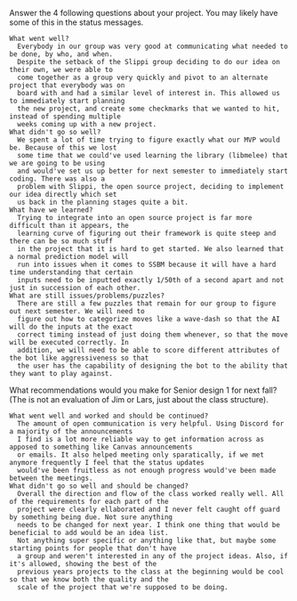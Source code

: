 Answer the 4 following questions about your project.  You may likely have some of this in the status messages.   
  
    What went well?  
      Everybody in our group was very good at communicating what needed to be done, by who, and when.  
      Despite the setback of the Slippi group deciding to do our idea on their own, we were able to  
      come together as a group very quickly and pivot to an alternate project that everybody was on  
      board with and had a similar level of interest in. This allowed us to immediately start planning  
      the new project, and create some checkmarks that we wanted to hit, instead of spending multiple  
      weeks coming up with a new project.
    What didn't go so well?  
      We spent a lot of time trying to figure exactly what our MVP would be. Because of this we lost  
      some time that we could've used learning the library (libmelee) that we are going to be using  
      and would've set us up better for next semester to immediately start coding. There was also a  
      problem with Slippi, the open source project, deciding to implement our idea directly which set  
      us back in the planning stages quite a bit.
    What have we learned?  
      Trying to integrate into an open source project is far more difficult than it appears, the  
      learning curve of figuring out their framework is quite steep and there can be so much stuff  
      in the project that it is hard to get started. We also learned that a normal prediction model will  
      run into issues when it comes to SSBM because it will have a hard time understanding that certain  
      inputs need to be inputted exactly 1/50th of a second apart and not just in succession of each other.
    What are still issues/problems/puzzles?  
      There are still a few puzzles that remain for our group to figure out next semester. We will need to  
      figure out how to categorize moves like a wave-dash so that the AI will do the inputs at the exact  
      correct timing instead of just doing them whenever, so that the move will be executed correctly. In  
      addition, we will need to be able to score different attributes of the bot like aggressiveness so that  
      the user has the capability of designing the bot to the ability that they want to play against.
   
  
What recommendations would you make for Senior design 1 for next fall?  (The is not an evaluation of Jim or Lars, just about the class structure).  
  
    What went well and worked and should be continued?  
      The amount of open communication is very helpful. Using Discord for a majority of the announcements  
      I find is a lot more reliable way to get information across as apposed to something like Canvas announcements  
      or emails. It also helped meeting only sparatically, if we met anymore frequently I feel that the status updates  
      would've been fruitless as not enough progress would've been made between the meetings. 
    What didn't go so well and should be changed?  
      Overall the direction and flow of the class worked really well. All of the requirements for each part of the  
      project were clearly ellaborated and I never felt caught off guard by something being due. Not sure anything  
      needs to be changed for next year. I think one thing that would be beneficial to add would be an idea list.  
      Not anything super specific or anything like that, but maybe some starting points for people that don't have  
      a group and weren't interested in any of the project ideas. Also, if it's allowed, showing the best of the  
      previous years projects to the class at the beginning would be cool so that we know both the quality and the  
      scale of the project that we're supposed to be doing.
      
